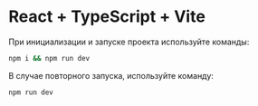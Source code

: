 # React + TypeScript + Vite

При инициализации и запуске проекта используйте команды:
 ```sh
npm i && npm run dev
```
В случае повторного запуска, используйте команду:
```sh
npm run dev
```